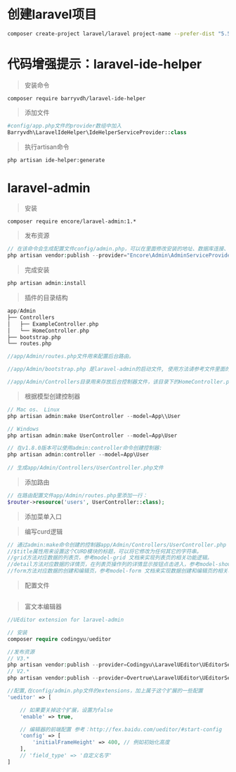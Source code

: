 # 创建laravel项目

```bash
composer create-project laravel/laravel project-name --prefer-dist "5.5.*"
```

# 代码增强提示：laravel-ide-helper

> 安装命令

```
composer require barryvdh/laravel-ide-helper
```

> 添加文件

```php
#config/app.php文件的provider数组中加入
Barryvdh\LaravelIdeHelper\IdeHelperServiceProvider::class
```

> 执行artisan命令

```
php artisan ide-helper:generate
```



# laravel-admin

> 安装

```
composer require encore/laravel-admin:1.*
```

> 发布资源

```php
// 在该命令会生成配置文件config/admin.php，可以在里面修改安装的地址、数据库连接、以及表名，建议都是用默认配置不修改。
php artisan vendor:publish --provider="Encore\Admin\AdminServiceProvider"
```

> 完成安装

```php
php artisan admin:install
```

> 插件的目录结构

```php
app/Admin
├── Controllers
│   ├── ExampleController.php
│   └── HomeController.php
├── bootstrap.php
└── routes.php

//app/Admin/routes.php文件用来配置后台路由。

//app/Admin/bootstrap.php 是laravel-admin的启动文件, 使用方法请参考文件里面的注释.

//app/Admin/Controllers目录用来存放后台控制器文件，该目录下的HomeController.php文件是后台首页的显示控制器，ExampleController.php为实例文件。
```

> 根据模型创建控制器

```php
// Mac os、 Linux
php artisan admin:make UserController --model=App\\User

// Windows
php artisan admin:make UserController --model=App\User

// 在v1.8.0版本可以使用admin:controller命令创建控制器:
php artisan admin:controller --model=App\User
    
// 生成app/Admin/Controllers/UserController.php文件
```

> 添加路由

```php
// 在路由配置文件app/Admin/routes.php里添加一行：
$router->resource('users', UserController::class);
```

> 添加菜单入口

> 编写curd逻辑

```php
// 通过admin:make命令创建的控制器app/Admin/Controllers/UserController.php
//$title属性用来设置这个CURD模块的标题，可以将它修改为任何其它的字符串。
//grid方法对应数据的列表页，参考model-grid 文档来实现列表页的相关功能逻辑。
//detail方法对应数据的详情页，在列表页操作列的详情显示按钮点击进入，参考model-show 文档来实现详情页的相关功能逻辑。
//form方法对应数据的创建和编辑页，参考model-form 文档来实现数据创建和编辑页的相关功能逻辑。
```

> 配置文件

```php

```



> 富文本编辑器

```php
//UEditor extension for laravel-admin

// 安装
composer require codingyu/ueditor

//发布资源
// V3.*
php artisan vendor:publish --provider=Codingyu\LaravelUEditor\UEditorServiceProvider
// V2.*
php artisan vendor:publish --provider=Overtrue\LaravelUEditor\UEditorServiceProvider

//配置,在config/admin.php文件的extensions，加上属于这个扩展的一些配置
'ueditor' => [

    // 如果要关掉这个扩展，设置为false
    'enable' => true,

    // 编辑器的前端配置 参考：http://fex.baidu.com/ueditor/#start-config
    'config' => [
        'initialFrameHeight' => 400, // 例如初始化高度
    ],
    // 'field_type' => '自定义名字'
]
```



















